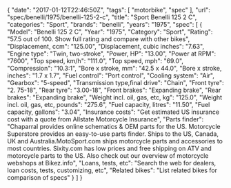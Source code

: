{
    "date": "2017-01-12T22:46:50Z",
    "tags": [
        "motorbike",
        "spec"
    ],
    "url": "spec\/benelli\/1975\/benelli-125-2-c",
    "title": "Sport Benelli 125 2 C",
    "categories": "Sport",
    "brands": "benelli",
    "years": "1975",
    "spec": [
        {
            "Model": "Benelli 125 2 C",
            "Year": "1975",
            "Category": "Sport",
            "Rating": "57.5 out of 100. Show full rating and compare with other bikes",
            "Displacement, ccm": "125.00",
            "Displacement, cubic inches": "7.63",
            "Engine type": "Twin, two-stroke",
            "Power, HP": "13.00",
            "Power at RPM": "7600",
            "Top speed, km\/h": "111.0",
            "Top speed, mph": "69.0",
            "Compression": "10.3:1",
            "Bore x stroke, mm": "42.5 x 44.0",
            "Bore x stroke, inches": "1.7 x 1.7",
            "Fuel control": "Port control",
            "Cooling system": "Air",
            "Gearbox": "5-speed",
            "Transmission type,final drive": "Chain",
            "Front tyre": "2. 75-18",
            "Rear tyre": "3.00-18",
            "Front brakes": "Expanding brake",
            "Rear brakes": "Expanding brake",
            "Weight incl. oil, gas, etc, kg": "125.0",
            "Weight incl. oil, gas, etc, pounds": "275.6",
            "Fuel capacity, litres": "11.50",
            "Fuel capacity, gallons": "3.04",
            "Insurance costs": "Get estimated US insurance cost with a quote from Allstate Motorcycle Insurance",
            "Parts finder": "Chaparral provides online schematics & OEM parts for the US.   Motorcycle Superstore provides an easy-to-use parts finder. Ships to the US, Canada, UK and Australia.MotoSport.com ships motorcycle parts and accessories to most countries.    Sixity.com has low prices and free shipping on ATV and motorcycle parts to the US. Also check out our overview of motorcycle webshops at Bikez.info",
            "Loans, tests, etc": "Search the web for dealers, loan costs, tests, customizing, etc",
            "Related bikes": "List related bikes for comparison of specs"
        }
    ]
}